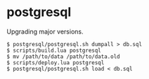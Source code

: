 postgresql
==========

Upgrading major versions.

    $ postgresql/postgresql.sh dumpall > db.sql
    $ scripts/build.lua postgresql
    $ mv /path/to/data /path/to/data.old
    $ scripts/deploy.lua postgresql
    $ postgresql/postgresql.sh load < db.sql
